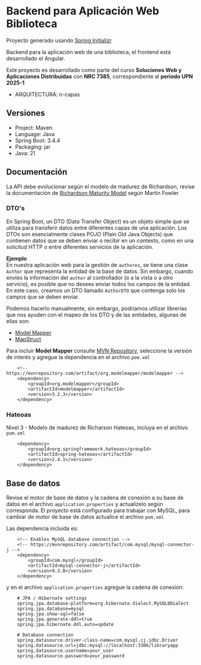 # Backend para Aplicación Web Biblioteca

Proyecto generado usando [Spring Initializr](https://start.spring.io/) 

Backend para la aplicación web de una biblioteca, el frontend está desarrollado el Angular.

Este proyecto es desarrollado como parte del curso <b>Soluciones Web y Aplicaciones Distribuidas</b> con <b>NRC 7385</b>, correspondiente al <b>período UPN 2025-1</b>
- ARQUITECTURA: n-capas
## Versiones

- Project: Maven
- Language: Java
- Spring Boot: 3.4.4
- Packaging: jar 
- Java: 21

## Documentación
La API debe evolucionar según el modelo de madurez de Richardson, revise la documentación de [Richardson Maturity Model](https://martinfowler.com/articles/richardsonMaturityModel.html) según Martin Fowler

### DTO's
En Spring Boot, un DTO (Data Transfer Object) es un objeto simple que se utiliza para transferir datos entre diferentes capas de una aplicación. Los DTOs son esencialmente clases POJO (Plain Old Java Objects) que contienen datos que se deben enviar o recibir en un contexto, como en una solicitud HTTP o entre diferentes servicios de la aplicación.

<b>Ejemplo</b><br>
En nuestra aplicación web para la gestión de ```authores```, se tiene una clase ```Author``` que representa la entidad de la base de datos. Sin embargo, cuando envíes la información del ```author``` al controllador (o a la vista o a otro servicio), es posible que no desees enviar todos los campos de la entidad. En este caso, creamos un DTO llamado ```AuthorDTO``` que contenga solo los campos que se deben enviar.

Podemos hacerlo manualmente, sin embargo, podríamos utilizar librerías que nos ayuden con el mapeo de los DTO y de las entidades, algunas de ellas son:
- [Model Mapper](https://modelmapper.org/)
- [MapStruct](https://mapstruct.org/)

Para incluir <b>Model Mapper</b> consulte [MVN Repository](https://mvnrepository.com/artifact/org.modelmapper/modelmapper), seleccione la versión de interés y agregue la dependencia en el archivo ```pom.xml```
```
    <!-- https://mvnrepository.com/artifact/org.modelmapper/modelmapper -->
    <dependency>
        <groupId>org.modelmapper</groupId>
        <artifactId>modelmapper</artifactId>
        <version>3.2.3</version>
    </dependency>
```

### Hateoas
Nivel 3 - Modelo de madurez de Richarson Hateoas, incluya en el archivo ```pom.xml```
```
    <dependency>
        <groupId>org.springframework.hateoas</groupId>
        <artifactId>spring-hateoas</artifactId>
        <version>2.4.1</version>
    </dependency>
```
## Base de datos
Revise el motor de base de datos y la cadena de conexión a su base de datos en el archivo ```application.properties``` y actualízelo según corresponda. El proyecto está configurado para trabajar con MySQL, para cambiar de motor de base de datos actualice el archivo ```pom.xml```

Las dependencia incluida es:
```
    <!-- Enables MySQL database connection -->
    <!-- https://mvnrepository.com/artifact/com.mysql/mysql-connector-j -->
    <dependency>
        <groupId>com.mysql</groupId>
        <artifactId>mysql-connector-j</artifactId>
        <version>9.3.0</version>
    </dependency>
```

y en el archivo ```application.properties``` agregue la cadena de conexión:
```
    # JPA / Hibernate settings
    spring.jpa.database-platform=org.hibernate.dialect.MySQL8Dialect
    spring.jpa.database=mysql
    spring.jpa.show-sql=false
    spring.jpa.generate-ddl=true
    spring.jpa.hibernate.ddl.auto=update
    
    # Database connection
    spring.datasource.driver-class-name=com.mysql.cj.jdbc.Driver
    spring.datasource.url=jdbc:mysql://localhost:3306/libraryapp
    spring.datasource.username=your_user
    spring.datasource.password=your_password
```